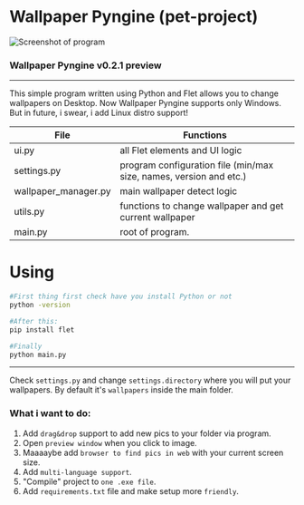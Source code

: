 # Wallpaper Pyngine (pet-project)
![Screenshot of program](https://i.ibb.co/KzjWYZHn/2025-06-11-185608.png)
### Wallpaper Pyngine v0.2.1 preview
----------
This simple program written using Python and Flet allows you to change wallpapers on Desktop. Now Wallpaper Pyngine supports only Windows. But in future, i swear, i add Linux distro support!


| File | Functions |
| ---- | --------- |
| ui.py | all Flet elements and UI logic |
|settings.py | program configuration file (min/max size, names, version and etc.) |
|wallpaper_manager.py | main wallpaper detect logic |
|utils.py | functions to change wallpaper and get current wallpaper |
|main.py | root of program. |



# Using
```bash
#First thing first check have you install Python or not
python -version

#After this:
pip install flet 

#Finally 
python main.py
```
---
Check `settings.py` and change `settings.directory` where you will put your wallpapers. By default it's `wallpapers` inside the main folder.

### What i want to do:
1. Add `drag&drop` support to add new pics to your folder via program.
2. Open `preview window` when you click to image.
3. Maaaaybe add `browser to find pics in web` with your current screen size.
4. Add `multi-language support`.
5. "Compile" project to `one .exe file`.
6. Add `requirements.txt` file and make setup more `friendly`.